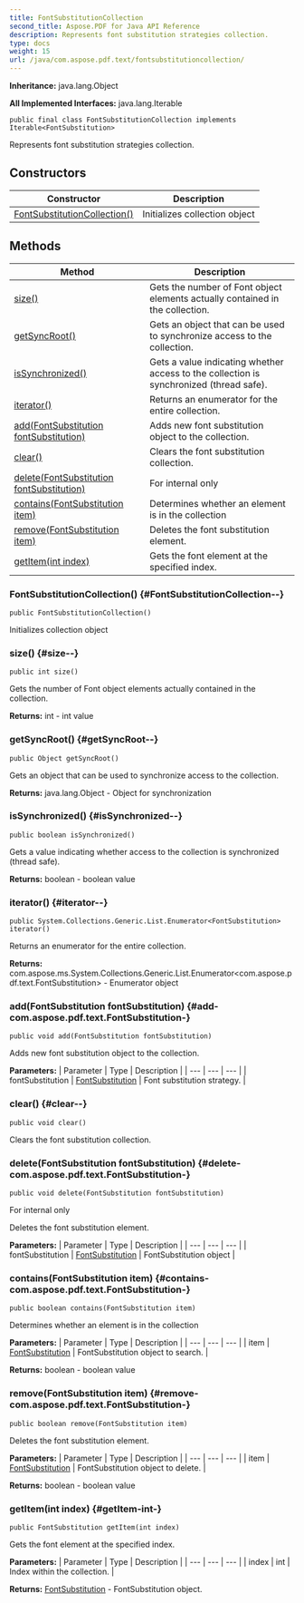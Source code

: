 ```yaml
---
title: FontSubstitutionCollection
second_title: Aspose.PDF for Java API Reference
description: Represents font substitution strategies collection.
type: docs
weight: 15
url: /java/com.aspose.pdf.text/fontsubstitutioncollection/
---
```

**Inheritance:**
java.lang.Object

**All Implemented Interfaces:**
java.lang.Iterable
```
public final class FontSubstitutionCollection implements Iterable<FontSubstitution>
```

Represents font substitution strategies collection.
## Constructors

| Constructor | Description |
| --- | --- |
| [FontSubstitutionCollection()](#FontSubstitutionCollection--) | Initializes collection object |
## Methods

| Method | Description |
| --- | --- |
| [size()](#size--) | Gets the number of Font object elements actually contained in the collection. |
| [getSyncRoot()](#getSyncRoot--) | Gets an object that can be used to synchronize access to the collection. |
| [isSynchronized()](#isSynchronized--) | Gets a value indicating whether access to the collection is synchronized (thread safe). |
| [iterator()](#iterator--) | Returns an enumerator for the entire collection. |
| [add(FontSubstitution fontSubstitution)](#add-com.aspose.pdf.text.FontSubstitution-) | Adds new font substitution object to the collection. |
| [clear()](#clear--) | Clears the font substitution collection. |
| [delete(FontSubstitution fontSubstitution)](#delete-com.aspose.pdf.text.FontSubstitution-) | For internal only |
| [contains(FontSubstitution item)](#contains-com.aspose.pdf.text.FontSubstitution-) | Determines whether an element is in the collection |
| [remove(FontSubstitution item)](#remove-com.aspose.pdf.text.FontSubstitution-) | Deletes the font substitution element. |
| [getItem(int index)](#getItem-int-) | Gets the font element at the specified index. |
### FontSubstitutionCollection() {#FontSubstitutionCollection--}
```
public FontSubstitutionCollection()
```


Initializes collection object

### size() {#size--}
```
public int size()
```


Gets the number of Font object elements actually contained in the collection.

**Returns:**
int - int value
### getSyncRoot() {#getSyncRoot--}
```
public Object getSyncRoot()
```


Gets an object that can be used to synchronize access to the collection.

**Returns:**
java.lang.Object - Object for synchronization
### isSynchronized() {#isSynchronized--}
```
public boolean isSynchronized()
```


Gets a value indicating whether access to the collection is synchronized (thread safe).

**Returns:**
boolean - boolean value
### iterator() {#iterator--}
```
public System.Collections.Generic.List.Enumerator<FontSubstitution> iterator()
```


Returns an enumerator for the entire collection.

**Returns:**
com.aspose.ms.System.Collections.Generic.List.Enumerator<com.aspose.pdf.text.FontSubstitution> - Enumerator object
### add(FontSubstitution fontSubstitution) {#add-com.aspose.pdf.text.FontSubstitution-}
```
public void add(FontSubstitution fontSubstitution)
```


Adds new font substitution object to the collection.

**Parameters:**
| Parameter | Type | Description |
| --- | --- | --- |
| fontSubstitution | [FontSubstitution](../../com.aspose.pdf.text/fontsubstitution) | Font substitution strategy. |

### clear() {#clear--}
```
public void clear()
```


Clears the font substitution collection.

### delete(FontSubstitution fontSubstitution) {#delete-com.aspose.pdf.text.FontSubstitution-}
```
public void delete(FontSubstitution fontSubstitution)
```


For internal only

Deletes the font substitution element.

**Parameters:**
| Parameter | Type | Description |
| --- | --- | --- |
| fontSubstitution | [FontSubstitution](../../com.aspose.pdf.text/fontsubstitution) | FontSubstitution object |

### contains(FontSubstitution item) {#contains-com.aspose.pdf.text.FontSubstitution-}
```
public boolean contains(FontSubstitution item)
```


Determines whether an element is in the collection

**Parameters:**
| Parameter | Type | Description |
| --- | --- | --- |
| item | [FontSubstitution](../../com.aspose.pdf.text/fontsubstitution) | FontSubstitution object to search. |

**Returns:**
boolean - boolean value
### remove(FontSubstitution item) {#remove-com.aspose.pdf.text.FontSubstitution-}
```
public boolean remove(FontSubstitution item)
```


Deletes the font substitution element.

**Parameters:**
| Parameter | Type | Description |
| --- | --- | --- |
| item | [FontSubstitution](../../com.aspose.pdf.text/fontsubstitution) | FontSubstitution object to delete. |

**Returns:**
boolean - boolean value
### getItem(int index) {#getItem-int-}
```
public FontSubstitution getItem(int index)
```


Gets the font element at the specified index.

**Parameters:**
| Parameter | Type | Description |
| --- | --- | --- |
| index | int | Index within the collection. |

**Returns:**
[FontSubstitution](../../com.aspose.pdf.text/fontsubstitution) - FontSubstitution object.
